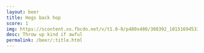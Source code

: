 ```yaml
---
layout: beer
title: Hogs back hop
score: 1
img: https://scontent.xx.fbcdn.net/v/t1.0-0/p480x480/308392_10151694533218745_306927282_n.jpg?oh=191cb294f6863a226f2308b92bc06cf2&oe=591954C8
desc: Throw up kind if awful
permalink: /beer/:title.html
---
```

